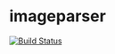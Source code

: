 # imageparser

[![Build Status](https://travis-ci.org/Miroshinsv/imageparser.svg?branch=master)](https://travis-ci.org/Miroshinsv/imageparser)

